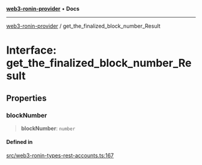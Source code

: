 [**web3-ronin-provider**](../README.md) • **Docs**

***

[web3-ronin-provider](../globals.md) / get\_the\_finalized\_block\_number\_Result

# Interface: get\_the\_finalized\_block\_number\_Result

## Properties

### blockNumber

> **blockNumber**: `number`

#### Defined in

[src/web3-ronin-types-rest-accounts.ts:167](https://github.com/chuacw/web3-ronin-provider/blob/5e9462adf1edb8f1f7982dc5f4e5bd7094a4d6eb/src/web3-ronin-types-rest-accounts.ts#L167)
